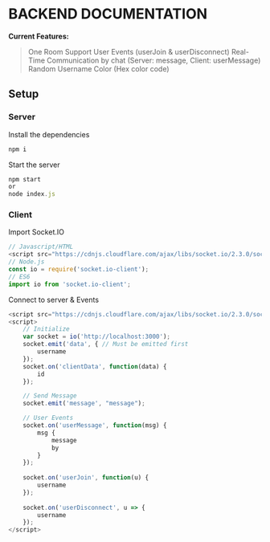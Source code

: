 # BACKEND DOCUMENTATION

__Current Features:__
> One Room Support
> User Events (userJoin & userDisconnect)
> Real-Time Communication by chat (Server: message, Client: userMessage)
> Random Username Color (Hex color code)

## Setup

### Server

Install the dependencies
```js
npm i
```
Start the server
```js
npm start
or
node index.js
```

### Client

Import Socket.IO
```js
// Javascript/HTML
<script src="https://cdnjs.cloudflare.com/ajax/libs/socket.io/2.3.0/socket.io.js"></script> // Via CDN
// Node.js
const io = require('socket.io-client');
// ES6
import io from 'socket.io-client';
```
Connect to server & Events
```js
<script src="https://cdnjs.cloudflare.com/ajax/libs/socket.io/2.3.0/socket.io.js"></script>
<script>
    // Initialize
    var socket = io('http://localhost:3000');
    socket.emit('data', { // Must be emitted first 
        username
    });
    socket.on('clientData', function(data) {
        id
    });

    // Send Message
    socket.emit('message', "message");

    // User Events
    socket.on('userMessage', function(msg) {
        msg {
            message
            by
        }
    });
		  
	socket.on('userJoin', function(u) {
        username
    });
		  
	socket.on('userDisconnect', u => {
        username
    });
</script>
```